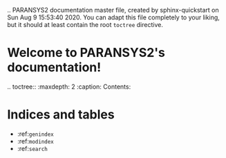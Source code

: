 .. PARANSYS2 documentation master file, created by
   sphinx-quickstart on Sun Aug  9 15:53:40 2020.
   You can adapt this file completely to your liking, but it should at least
   contain the root `toctree` directive.

Welcome to PARANSYS2's documentation!
=====================================

.. toctree::
   :maxdepth: 2
   :caption: Contents:



Indices and tables
==================

* :ref:`genindex`
* :ref:`modindex`
* :ref:`search`
